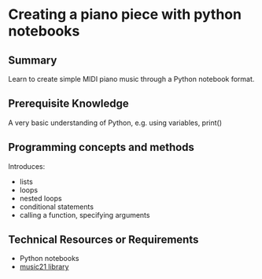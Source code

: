 # Creating a piano piece with python notebooks

## Summary
Learn to create simple MIDI piano music through a Python notebook format.

## Prerequisite Knowledge
A very basic understanding of Python, e.g. using variables, print()

## Programming concepts and methods

Introduces:
 - lists
 - loops
 - nested loops
 - conditional statements
 - calling a function, specifying arguments


## Technical Resources or Requirements
 - Python notebooks
 - [music21 library](https://pypi.org/project/music21/)
